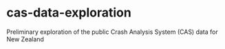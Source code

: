 # cas-data-exploration
Preliminary exploration of the public Crash Analysis System (CAS) data for New Zealand
